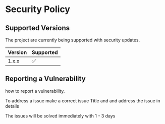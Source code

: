 # Security Policy

## Supported Versions

The project are
currently being supported with security updates.

| Version | Supported          |
| ------- | ------------------ |
| 1.x.x   | :white_check_mark: |


## Reporting a Vulnerability

how to report a vulnerability.

To address a issue make a correct issue Title and and address the issue in details

The issues will be solved immediately with 1 - 3 days
